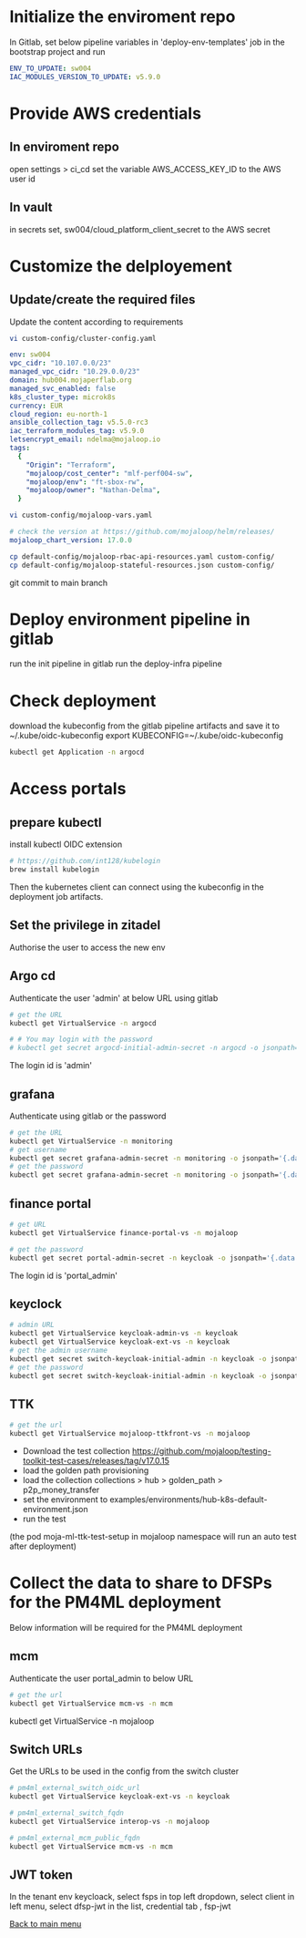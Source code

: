 
# Initialize the enviroment repo
In Gitlab, set below pipeline variables in 'deploy-env-templates' job in the bootstrap project and run
```yaml
ENV_TO_UPDATE: sw004
IAC_MODULES_VERSION_TO_UPDATE: v5.9.0
```


# Provide AWS credentials 
## In enviroment repo
open settings > ci_cd set the variable AWS_ACCESS_KEY_ID to the AWS user id 

## In vault
in secrets set, sw004/cloud_platform_client_secret to the AWS secret

# Customize the delployement

## Update/create the required files

Update the content according to requirements

```bash
vi custom-config/cluster-config.yaml
```

```yaml
env: sw004
vpc_cidr: "10.107.0.0/23"
managed_vpc_cidr: "10.29.0.0/23"
domain: hub004.mojaperflab.org
managed_svc_enabled: false
k8s_cluster_type: microk8s
currency: EUR
cloud_region: eu-north-1
ansible_collection_tag: v5.5.0-rc3
iac_terraform_modules_tag: v5.9.0
letsencrypt_email: ndelma@mojaloop.io
tags:
  {
    "Origin": "Terraform",
    "mojaloop/cost_center": "mlf-perf004-sw",
    "mojaloop/env": "ft-sbox-rw",
    "mojaloop/owner": "Nathan-Delma",
  }
```

```bash
vi custom-config/mojaloop-vars.yaml
```
```yaml
# check the version at https://github.com/mojaloop/helm/releases/
mojaloop_chart_version: 17.0.0 
```

```bash
cp default-config/mojaloop-rbac-api-resources.yaml custom-config/
cp default-config/mojaloop-stateful-resources.json custom-config/
```

git commit to main branch

# Deploy environment pipeline in gitlab
run the init pipeline in gitlab
run the deploy-infra pipeline

# Check deployment
download the kubeconfig from the gitlab pipeline artifacts and save it to ~/.kube/oidc-kubeconfig
export KUBECONFIG=~/.kube/oidc-kubeconfig

```bash
kubectl get Application -n argocd 
```

# Access portals

## prepare kubectl

install kubectl OIDC extension

```bash
# https://github.com/int128/kubelogin
brew install kubelogin
```

Then the kubernetes client can connect using the kubeconfig in the deployment job artifacts.

## Set the privilege in zitadel

Authorise the user to access the new env

## Argo cd
Authenticate the user 'admin' at below URL using gitlab
```bash
# get the URL
kubectl get VirtualService -n argocd 

# # You may login with the password
# kubectl get secret argocd-initial-admin-secret -n argocd -o jsonpath='{.data.password}' | base64 -D 
```

The login id is 'admin'

## grafana
Authenticate using gitlab or the password
```bash
# get the URL
kubectl get VirtualService -n monitoring 
# get username
kubectl get secret grafana-admin-secret -n monitoring -o jsonpath='{.data.admin-user}' | base64 -D 
# get the password
kubectl get secret grafana-admin-secret -n monitoring -o jsonpath='{.data.admin-pw}' | base64 -D 
```



## finance portal

```bash
# get URL
kubectl get VirtualService finance-portal-vs -n mojaloop 

# get the password
kubectl get secret portal-admin-secret -n keycloak -o jsonpath='{.data.secret}' | base64 -D  
```

The login id is 'portal_admin'

## keyclock
```bash
# admin URL
kubectl get VirtualService keycloak-admin-vs -n keycloak 
kubectl get VirtualService keycloak-ext-vs -n keycloak
# get the admin username
kubectl get secret switch-keycloak-initial-admin -n keycloak -o jsonpath='{.data.username}' | base64 -D  
# get the password
kubectl get secret switch-keycloak-initial-admin -n keycloak -o jsonpath='{.data.password}' | base64 -D  
```


## TTK
```bash
# get the url
kubectl get VirtualService mojaloop-ttkfront-vs -n mojaloop
```

- Download the test collection
https://github.com/mojaloop/testing-toolkit-test-cases/releases/tag/v17.0.15
- load the golden path provisioning
- load the collection collections > hub > golden_path > p2p_money_transfer
- set the environment to examples/environments/hub-k8s-default-environment.json
- run the test

(the pod moja-ml-ttk-test-setup in mojaloop namespace will run an auto test after deployment)


# Collect the data to share to DFSPs for the PM4ML deployment
Below information will be required for the PM4ML deployment


## mcm
Authenticate the user portal_admin to below URL
```bash
# get the url
kubectl get VirtualService mcm-vs -n mcm 
```
kubectl get VirtualService -n mojaloop 

## Switch URLs
Get the URLs to be used in the config from the switch cluster
```bash
# pm4ml_external_switch_oidc_url 
kubectl get VirtualService keycloak-ext-vs -n keycloak 

# pm4ml_external_switch_fqdn   
kubectl get VirtualService interop-vs -n mojaloop 

# pm4ml_external_mcm_public_fqdn   
kubectl get VirtualService mcm-vs -n mcm 
```

## JWT token 
In the tenant env keycloack, select fsps in top left dropdown, select client in left menu, select dfsp-jwt in the list, credential tab , fsp-jwt 


[Back to main menu](<readme.md>)